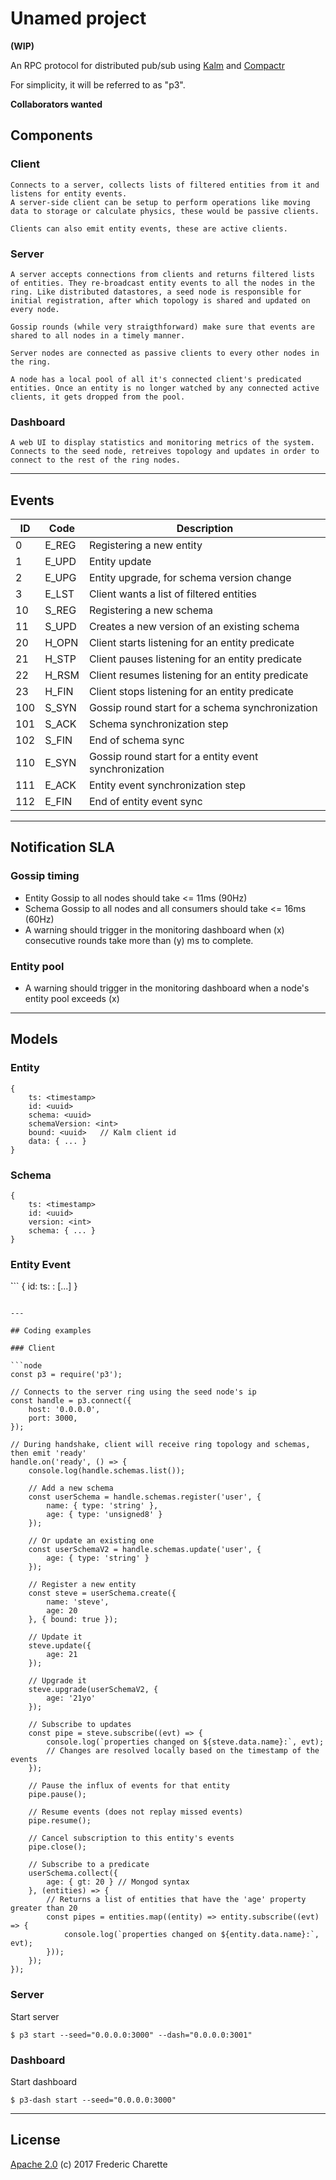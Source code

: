 # Unamed project

**(WIP)**

An RPC protocol for distributed pub/sub using [Kalm](https://github.com/Kalm) and [Compactr](https://github.com/Compactr)

For simplicity, it will be referred to as "p3".

**Collaborators wanted**


## Components

### Client

    Connects to a server, collects lists of filtered entities from it and listens for entity events.
    A server-side client can be setup to perform operations like moving data to storage or calculate physics, these would be passive clients.

    Clients can also emit entity events, these are active clients. 

### Server

    A server accepts connections from clients and returns filtered lists of entities. They re-broadcast entity events to all the nodes in the ring. Like distributed datastores, a seed node is responsible for initial registration, after which topology is shared and updated on every node.

    Gossip rounds (while very straigthforward) make sure that events are shared to all nodes in a timely manner.

    Server nodes are connected as passive clients to every other nodes in the ring.

    A node has a local pool of all it's connected client's predicated entities. Once an entity is no longer watched by any connected active clients, it gets dropped from the pool.

### Dashboard

    A web UI to display statistics and monitoring metrics of the system. Connects to the seed node, retreives topology and updates in order to connect to the rest of the ring nodes. 

---

## Events

ID | Code | Description
--- | --- | ---
0 | E_REG | Registering a new entity
1 | E_UPD | Entity update
2 | E_UPG | Entity upgrade, for schema version change
3 | E_LST | Client wants a list of filtered entities
10 | S_REG | Registering a new schema
11 | S_UPD | Creates a new version of an existing schema
20 | H_OPN | Client starts listening for an entity predicate
21 | H_STP | Client pauses listening for an entity predicate
22 | H_RSM | Client resumes listening for an entity predicate
23 | H_FIN | Client stops listening for an entity predicate
100 | S_SYN | Gossip round start for a schema synchronization
101 | S_ACK | Schema synchronization step
102 | S_FIN | End of schema sync
110 | E_SYN | Gossip round start for a entity event synchronization
111 | E_ACK | Entity event synchronization step
112 | E_FIN | End of entity event sync

---

## Notification SLA

### Gossip timing 

- Entity Gossip to all nodes should take <= 11ms (90Hz)
- Schema Gossip to all nodes and all consumers should take <= 16ms (60Hz)
- A warning should trigger in the monitoring dashboard when (x) consecutive rounds take more than (y) ms to complete.  

### Entity pool

- A warning should trigger in the monitoring dashboard when a node's entity pool exceeds (x)

---

## Models

### Entity

```
{
    ts: <timestamp>
    id: <uuid>
    schema: <uuid>
    schemaVersion: <int>
    bound: <uuid>   // Kalm client id
    data: { ... }
}
```

### Schema 

```
{
    ts: <timestamp>
    id: <uuid>
    version: <int>
    schema: { ... }
}
```

### Entity Event

̀```
{
    id: <uuid> 
    ts: <timestamp>
    <modified property>: <modified value>
    [...]
}
```

---

## Coding examples

### Client

```node
const p3 = require('p3');

// Connects to the server ring using the seed node's ip
const handle = p3.connect({
    host: '0.0.0.0',
    port: 3000,
});

// During handshake, client will receive ring topology and schemas, then emit 'ready'
handle.on('ready', () => {
    console.log(handle.schemas.list());

    // Add a new schema
    const userSchema = handle.schemas.register('user', {
        name: { type: 'string' },
        age: { type: 'unsigned8' }
    });

    // Or update an existing one
    const userSchemaV2 = handle.schemas.update('user', {
        age: { type: 'string' }
    });

    // Register a new entity
    const steve = userSchema.create({
        name: 'steve',
        age: 20
    }, { bound: true });

    // Update it
    steve.update({
        age: 21
    });

    // Upgrade it
    steve.upgrade(userSchemaV2, {
        age: '21yo'
    });

    // Subscribe to updates
    const pipe = steve.subscribe((evt) => {
        console.log(`properties changed on ${steve.data.name}:`, evt);
        // Changes are resolved locally based on the timestamp of the events
    });

    // Pause the influx of events for that entity
    pipe.pause();

    // Resume events (does not replay missed events)
    pipe.resume();

    // Cancel subscription to this entity's events
    pipe.close();

    // Subscribe to a predicate
    userSchema.collect({
        age: { gt: 20 } // Mongod syntax
    }, (entities) => {
        // Returns a list of entities that have the 'age' property greater than 20
        const pipes = entities.map((entity) => entity.subscribe((evt) => {
            console.log(`properties changed on ${entity.data.name}:`, evt);
        }));
    });
});
```

### Server

Start server

```
$ p3 start --seed="0.0.0.0:3000" --dash="0.0.0.0:3001"
```

### Dashboard

Start dashboard

```
$ p3-dash start --seed="0.0.0.0:3000"
```

---

## License

[Apache 2.0](LICENSE) (c) 2017 Frederic Charette